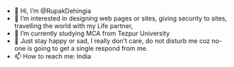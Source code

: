 - 👋 Hi, I’m @RupakDehingia
- 👀 I’m interested in designing web pages or sites, giving security to sites, travelling the world with my Life partner, 
- 🌱 I’m currently studying MCA from Tezpur University
- 💞️ Just stay happy or sad, I really don't care, do not disturb me coz no-one is going to get a single respond from me.
- 📫 How to reach me: India

<!---
RupakDehingia/RupakDehingia is a ✨ special ✨ repository because its `README.md` (this file) appears on your GitHub profile.
You can click the Preview link to take a look at your changes.
--->
